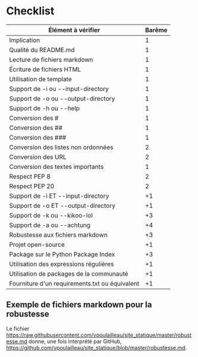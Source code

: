 # Checklist

| Élément à vérifier                             | Barême |
| ---------------------------------------------- | ------ |
| Implication                                    | 1      |
| Qualité du README.md                           | 1      |
| Lecture de fichiers markdown                   | 1      |
| Écriture de fichiers HTML                      | 1      |
| Utilisation de template                        | 1      |
| Support de -i ou --input-directory             | 1      |
| Support de -o ou --output-directory            | 1      |
| Support de -h ou --help                        | 1      |
| Conversion des #                               | 1      |
| Conversion des ##                              | 1      |
| Conversion des ###                             | 1      |
| Conversion des listes non ordonnées            | 2      |
| Conversion des URL                             | 2      |
| Conversion des textes importants               | 1      |
| Respect PEP 8                                  | 2      |
| Respect PEP 20                                 | 2      |
| Support de -i ET --input-directory             | +1     |
| Support de -o ET --output-directory            | +1     |
| Support de -k ou --kikoo-lol                   | +3     |
| Support de -a ou --achtung                     | +4     |
| Robustesse aux fichiers markdown               | +3     |
| Projet open-source                             | +1     |
| Package sur le Python Package Index            | +3     |
| Utilisation des expressions régulières         | +1     |
| Utilisation de packages de la communauté       | +1     |
| Fourniture d'un requirements.txt ou équivalent | +1     |

## Exemple de fichiers markdown pour la robustesse

Le fichier https://raw.githubusercontent.com/vpoulailleau/site_statique/master/robustesse.md donne, une fois interprété par GitHub, https://github.com/vpoulailleau/site_statique/blob/master/robustesse.md.